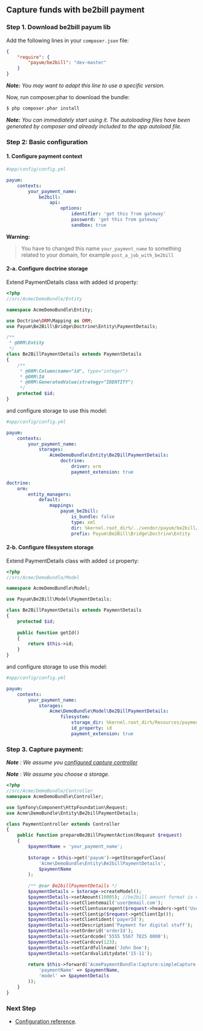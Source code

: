 ## Capture funds with be2bill payment

### Step 1. Download be2bill payum lib

Add the following lines in your `composer.json` file:

```json
{
    "require": {
        "payum/be2bill": "dev-master"
    }
}
```

_**Note:** You may want to adapt this line to use a specific version._

Now, run composer.phar to download the bundle:

```bash
$ php composer.phar install
```

_**Note:** You can immediately start using it. The autoloading files have been generated by composer and already included to the app autoload file._

### Step 2: Basic configuration

#### 1. Configure payment context
```yaml
#app/config/config.yml

payum:
    contexts:
        your_payment_name:
            be2bill:
                api:
                    options:
                        identifier: 'get this from gateway'
                        password: 'get this from gateway'
                        sandbox: true
```

**Warning:**

> You have to changed this name `your_payment_name` to something related to your domain, for example `post_a_job_with_be2bill`

#### 2-a. Configure doctrine storage

Extend PaymentDetails class with added id property:

```php
<?php
//src/Acme/DemoBundle/Entity

namespace AcmeDemoBundle\Entity;

use Doctrine\ORM\Mapping as ORM;
use Payum\Be2Bill\Bridge\Doctrine\Entity\PaymentDetails;

/**
 * @ORM\Entity
 */
class Be2BillPaymentDetails extends PaymentDetails
{
    /**
     * @ORM\Column(name="id", type="integer")
     * @ORM\Id
     * @ORM\GeneratedValue(strategy="IDENTITY")
     */
    protected $id;
}
```

and configure storage to use this model:

```yml
#app/config/config.yml

payum:
    contexts:
        your_payment_name:
            storages:
                AcmeDemoBundle\Entity\Be2BillPaymentDetails:
                    doctrine:
                        driver: orm
                        payment_extension: true

doctrine:
    orm:
        entity_managers:
            default:
                mappings: 
                    payum_be2bill:
                        is_bundle: false
                        type: xml 
                        dir: %kernel.root_dir%/../vendor/payum/be2bill/src/Payum/Be2Bill/Bridge/Doctrine/Resources/mapping
                        prefix: Payum\Be2Bill\Bridge\Doctrine\Entity
```

#### 2-b. Configure filesystem storage

Extend PaymentDetails class with added `id` property:

```php
<?php
//src/Acme/DemoBundle/Model

namespace AcmeDemoBundle\Model;

use Payum\Be2Bill\Model\PaymentDetails;

class Be2BillPaymentDetails extends PaymentDetails
{
    protected $id;
    
    public function getId()
    {
        return $this->id;
    }
}
```

and configure storage to use this model:

```yaml
#app/config/config.yml

payum:
    contexts:
        your_payment_name:
            storages:
                Acme\DemoBundle\Model\Be2BillPaymentDetails:
                    filesystem:
                        storage_dir: %kernel.root_dir%/Resources/payments
                        id_property: id
                        payment_extension: true
```

### Step 3. Capture payment: 

_**Note** : We assume you [configured capture controller](basic_setup.md#step-3-configure-capture-controller-optional)_

_**Note** : We assume you choose a storage._

```php
<?php
//src/Acme/DemoBundle/Controller
namespace AcmeDemoBundle\Controller;

use Symfony\Component\HttpFoundation\Request;
use Acme\DemoBundle\Entity\Be2billPaymentDetails;

class PaymentController extends Controller 
{
    public function prepareBe2BillPaymentAction(Request $request)
    {
        $paymentName = 'your_payment_name';
        
        $storage = $this->get('payum')->getStorageForClass(
            'Acme\DemoBundle\Entity\Be2billPaymentDetails',
            $paymentName
        );
    
        /** @var Be2billPaymentDetails */
        $paymentDetails = $storage->createModel();
        $paymentDetails->setAmount(10005); //be2bill amount format is cents: for example:  100.05 (EUR). will be 10005.
        $paymentDetails->setClientemail('user@email.com');
        $paymentDetails->setClientuseragent($request->headers->get('User-Agent', 'Unknown'));
        $paymentDetails->setClientip($request->getClientIp());
        $paymentDetails->setClientident('payerId');
        $paymentDetails->setDescription('Payment for digital stuff');
        $paymentDetails->setOrderid('orderId');
        $paymentDetails->setCardcode('5555 5567 7825 0000');
        $paymentDetails->setCardcvv(123);
        $paymentDetails->setCardfullname('John Doe');
        $paymentDetails->setCardvaliditydate('15-11');
        
        return $this->forward('AcmePaymentBundle:Capture:simpleCapture', array(
            'paymentName' => $paymentName,
            'model' => $paymentDetails
        ));
    }
}
```

### Next Step

* [Configuration reference](configuration_reference.md).